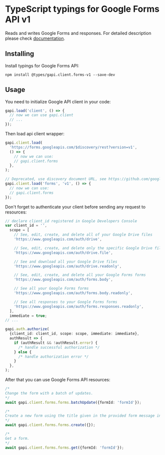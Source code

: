 # TypeScript typings for Google Forms API v1

Reads and writes Google Forms and responses.
For detailed description please check [documentation](https://developers.google.com/forms/api).

## Installing

Install typings for Google Forms API:

```
npm install @types/gapi.client.forms-v1 --save-dev
```

## Usage

You need to initialize Google API client in your code:

```typescript
gapi.load('client', () => {
  // now we can use gapi.client
  // ...
});
```

Then load api client wrapper:

```typescript
gapi.client.load(
  'https://forms.googleapis.com/$discovery/rest?version=v1',
  () => {
    // now we can use:
    // gapi.client.forms
  },
);
```

```typescript
// Deprecated, use discovery document URL, see https://github.com/google/google-api-javascript-client/blob/master/docs/reference.md#----gapiclientloadname----version----callback--
gapi.client.load('forms', 'v1', () => {
  // now we can use:
  // gapi.client.forms
});
```

Don't forget to authenticate your client before sending any request to resources:

```typescript
// declare client_id registered in Google Developers Console
var client_id = '',
  scope = [
    // See, edit, create, and delete all of your Google Drive files
    'https://www.googleapis.com/auth/drive',

    // See, edit, create, and delete only the specific Google Drive files you use with this app
    'https://www.googleapis.com/auth/drive.file',

    // See and download all your Google Drive files
    'https://www.googleapis.com/auth/drive.readonly',

    // See, edit, create, and delete all your Google Forms forms
    'https://www.googleapis.com/auth/forms.body',

    // See all your Google Forms forms
    'https://www.googleapis.com/auth/forms.body.readonly',

    // See all responses to your Google Forms forms
    'https://www.googleapis.com/auth/forms.responses.readonly',
  ],
  immediate = true;
// ...

gapi.auth.authorize(
  {client_id: client_id, scope: scope, immediate: immediate},
  authResult => {
    if (authResult && !authResult.error) {
      /* handle successful authorization */
    } else {
      /* handle authorization error */
    }
  },
);
```

After that you can use Google Forms API resources: <!-- TODO: make this work for multiple namespaces -->

```typescript
/*
Change the form with a batch of updates.
*/
await gapi.client.forms.forms.batchUpdate({formId: 'formId'});

/*
Create a new form using the title given in the provided form message in the request. *Important:* Only the form.info.title and form.info.document_title fields are copied to the new form. All other fields including the form description, items and settings are disallowed. To create a new form and add items, you must first call forms.create to create an empty form with a title and (optional) document title, and then call forms.update to add the items.
*/
await gapi.client.forms.forms.create({});

/*
Get a form.
*/
await gapi.client.forms.forms.get({formId: 'formId'});
```
